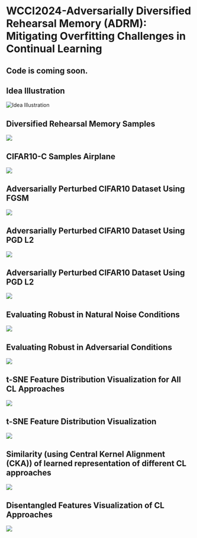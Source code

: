 # WCCI2024-Adversarially Diversified Rehearsal Memory (ADRM): Mitigating Overfitting Challenges in Continual Learning
## Code is coming soon.
## Idea Illustration

![Idea Illustration](https://github.com/hikmatkhan/ADRM/blob/main/figures/idea_main.png)


## Diversified Rehearsal Memory Samples
![](https://github.com/hikmatkhan/ADRM/blob/main/figures/samples_images.png)

## CIFAR10-C Samples Airplane

![](https://github.com/hikmatkhan/ADRM/blob/main/figures/cifar10-c_samples_airplane.png)

## Adversarially Perturbed CIFAR10 Dataset Using FGSM

![](https://github.com/hikmatkhan/ADRM/blob/main/figures/fgsm_attacked.png)

## Adversarially Perturbed CIFAR10 Dataset Using PGD L2

![](https://github.com/hikmatkhan/ADRM/blob/main/figures/pgd_l2_attacked.png)


## Adversarially Perturbed CIFAR10 Dataset Using PGD L2

![](https://github.com/hikmatkhan/ADRM/blob/main/figures/pgd_l2_attacked.png)


## Evaluating Robust in Natural Noise Conditions
![](https://github.com/hikmatkhan/ADRM/blob/main/figures/nn_cifar10_c.png)


## Evaluating Robust in Adversarial Conditions
![](https://github.com/hikmatkhan/ADRM/blob/main/figures/cifar10_adv_acc.png)


## t-SNE Feature Distribution Visualization for All CL Approaches
![](https://github.com/hikmatkhan/ADRM/blob/main/figures/t_sne_all_cl_models.png)


## t-SNE Feature Distribution Visualization
![](https://github.com/hikmatkhan/ADRM/blob/main/figures/m_new_t_sim_viz.png)

## Similarity (using Central Kernel Alignment (CKA)) of learned representation of different CL approaches 

![](https://github.com/hikmatkhan/ADRM/blob/main/figures/cka_similarities.png)


## Disentangled Features Visualization of CL Approaches
![](https://github.com/hikmatkhan/ADRM/blob/main/figures/disentangle_features.png)



